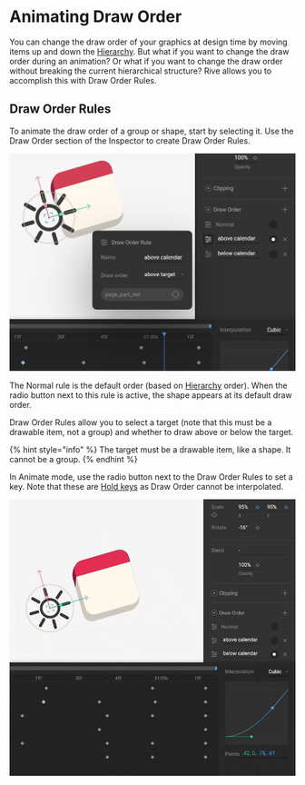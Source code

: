 # Animating Draw Order

You can change the draw order of your graphics at design time by moving items up and down the [Hierarchy](../fundamentals/interface-overview/hierarchy.md#draw-order). But what if you want to change the draw order during an animation? Or what if you want to change the draw order without breaking the current hierarchical structure? Rive allows you to accomplish this with Draw Order Rules.

## Draw Order Rules

To animate the draw order of a group or shape, start by selecting it. Use the Draw Order section of the Inspector to create Draw Order Rules.

![](../../.gitbook/assets/screen-shot-2020-09-21-at-11.33.58-am.png)

The Normal rule is the default order \(based on [Hierarchy](../fundamentals/interface-overview/hierarchy.md) order\). When the radio button next to this rule is active, the shape appears at its default draw order. 

Draw Order Rules allow you to select a target \(note that this must be a drawable item, not a group\) and whether to draw above or below the target.

{% hint style="info" %}
The target must be a drawable item, like a shape. It cannot be a group.
{% endhint %}

In Animate mode, use the radio button next to the Draw Order Rules to set a key. Note that these are [Hold keys](interpolation-easing.md#hold) as Draw Order cannot be interpolated.  

![](../../.gitbook/assets/draw-order.gif)







